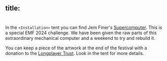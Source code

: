 title: <Installation>
---
# <Installation>

In the `<Installation>` tent you can find Jem Finer's [Supercomputer](/schedule/2024/631). This is a special EMF 2024 challenge. We have been given the raw parts of this extraordinary mechanical computer and a weekend to try and rebuild it.

You can keep a piece of the artwork at the end of the festival with a donation to the [Longplayer Trust](https://longplayer.org). Look in the tent for more details.
